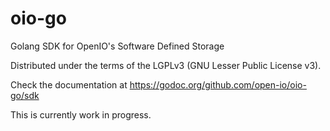 # oio-go

Golang SDK for OpenIO's Software Defined Storage

Distributed under the terms of the LGPLv3 (GNU Lesser Public License v3).

Check the documentation at https://godoc.org/github.com/open-io/oio-go/sdk

This is currently work in progress.

